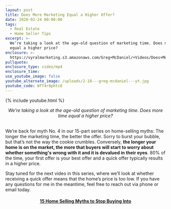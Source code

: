 ```yaml
---
layout: post
title: Does More Marketing Equal a Higher Offer?
date: 2020-02-24 00:00:00
tags:
  - Real Estate
  - Home Seller Tips
excerpt: >-
  We’re taking a look at the age-old question of marketing time. Does more time
  equal a higher price?
enclosure: >-
  https://vyralmarketing.s3.amazonaws.com/Greg+McDaniel/+Videos/Does+More+Marketing+Equal+a+Higher+Offer_+_+15+Home+Selling+Myths+to+Stop+Buying+Into.mp4
pullquote:
enclosure_type: video/mp4
enclosure_time:
use_youtube_image: false
youtube_alternate_image: /uploads/2-18---greg-mcdaniel---yt.jpg
youtube_code: WfT4r8phtc8
---
```


{% include youtube.html %}

<center><em>We&rsquo;re taking a look at the age-old question of marketing time. Does more time equal a higher price?</em></center>

<br>We’re back for myth No. 4 in our 15-part series on home-selling myths: The longer the marketing time, the better the offer. Sorry to burst your bubble, but that’s not the way the cookie crumbles. Conversely, **the longer your home is on the market, the more that buyers will start to worry about whether something's wrong with it and it is devalued in their eyes**. 80% of the time, your first offer is your best offer and a quick offer typically results in a higher price.

Stay tuned for the next video in this series, where we’ll look at whether receiving a quick offer means that the home’s price is too low. If you have any questions for me in the meantime, feel free to reach out via phone or email today.

<center><h4><u><strong><a target="_blank" href="https://www.youtube.com/playlist?list=PL4Ay_MVLm6QGE37Lr8a94OqNrVBj-zDIw">15 Home Selling Myths to Stop Buying Into</a></strong></u></h4></center>
